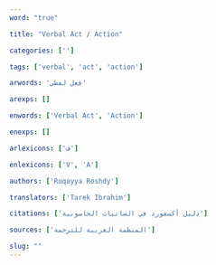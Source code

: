 ```yaml
---
word: "true"

title: "Verbal Act / Action"

categories: ['']

tags: ['verbal', 'act', 'action']

arwords: 'فعل لفظي'

arexps: []

enwords: ['Verbal Act', 'Action']

enexps: []

arlexicons: ['ف']

enlexicons: ['V', 'A']

authors: ['Ruqayya Roshdy']

translators: ['Tarek Ibrahim']

citations: ['دليل أكسفورد في السانيات الحاسوبية']

sources: ['المنظمة العربية للترجمة']

slug: ""
---
```

